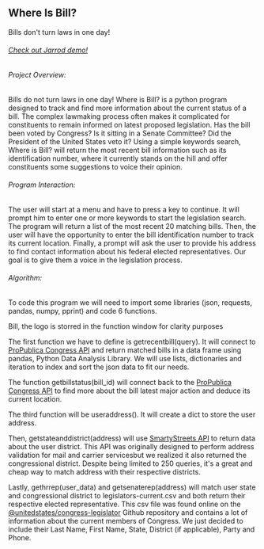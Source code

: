 ## Where Is Bill?

Bills don't turn laws in one day!

###### [Check out Jarrod demo!](https://vimeo.com/246520840)


###### Project Overview: 
Bills do not turn laws in one day! Where is Bill? is a python program designed to track and find more information about the current status of a bill. The complex lawmaking process often makes it complicated for constituents to remain informed on latest proposed legislation. Has the bill been voted by Congress? Is it sitting in a Senate Committee? Did the President of the United States veto it? Using a simple keywords search, Where is Bill? will return the most recent bill information such as its identification number, where it currently stands on the hill and offer constituents some suggestions to voice their opinion. 

###### Program Interaction:
The user will start at a menu and have to press a key to continue. It will prompt him to enter one or more keywords to start the legislation search. The program will return a list of the most recent 20 matching bills. Then, the user will have the opportunity to enter the bill identification number to track its current location. Finally, a prompt will ask the user to provide his address to find contact information about his federal elected representatives. Our goal is to give them a voice in the legislation process. 

###### Algorithm:
To code this program we will need to import some libraries (json, requests, pandas, numpy, pprint) and code 6 functions.

Bill, the logo is storred in the function window for clarity purposes

The first function we have to define is getrecentbill(query). It will connect to [ProPublica Congress API](https://projects.propublica.org/api-docs/congress-api/) and return matched bills in a data frame using pandas, Python Data Analysis Library. We will use lists, dictionaries and iteration to index and sort the json data to fit our needs. 

The function getbillstatus(bill_id) will connect back to the [ProPublica Congress API](https://projects.propublica.org/api-docs/congress-api/) to find more about the bill latest major action and deduce its current location. 

The third function will be useraddress(). It will create a dict to store the user address. 

Then, getstateanddistrict(address) will use [SmartyStreets API](https://smartystreets.com/products/apis/us-street-api) to return data about the user district. This API was originally designed to perform address validation for mail and carrier servicesbut we realized it also returned the congressional district. Despite being limited to 250 queries, it's a great and cheap way to match address with their respective districts. 

Lastly, gethrrep(user_data) and getsenaterep(address) will match user state and congressional district to legislators-current.csv and both return their respective elected representative. This csv file was found online on the [@unitedstates/congress-legislator](https://github.com/unitedstates/congress-legislators) Github repository and contains a lot of information about the current members of Congress. We just decided to include their Last Name, First Name, State, District (if applicable), Party and Phone. 



